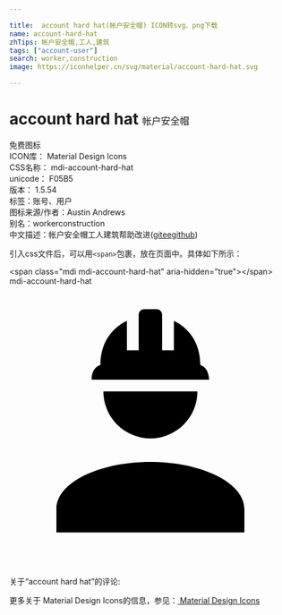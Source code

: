 ```yaml
---

title:  account hard hat(帐户安全帽) ICON转svg、png下载
name: account-hard-hat
zhTips: 帐户安全帽,工人,建筑
tags: ["account-user"]
search: worker,construction
image: https://iconhelper.cn/svg/material/account-hard-hat.svg

---
```


# account hard hat  <small style="font-size: 60%;font-weight: 100">帐户安全帽</small>


<div class="detail-page">
<p>
<span><span class="badge-success badge">免费图标</span> </span>
<br/>
<span>
ICON库：
<span class="badge-secondary badge">Material Design Icons</span> 
</span>
<br/>
<span>
CSS名称：
<span class="badge-secondary badge">mdi-account-hard-hat</span> 
</span>
<br/>
<span>
unicode：
<span class="badge-secondary badge">F05B5</span> 
<copy-btn content='F05B5' btn-title=""></copy-btn>
<copy-btn :content='String.fromCodePoint(parseInt("F05B5", 16))' btn-title="复制U"></copy-btn>
</span>
<br/>
<span>
版本：
<span class="badge-secondary badge">1.5.54</span> 
</span><br/><span>标签：<span class="badge-light badge"><router-link to="/tags/account-user.html">账号、用户</router-link></span></span>
<br/>
<span>图标来源/作者：<span class="badge-light badge">Austin Andrews</span></span> 
<br/>
<span>别名：<span class="badge-light badge">worker</span><span class="badge-light badge">construction</span></span><br/><span class="zh-detail">中文描述：<span class="badge-primary badge">帐户安全帽</span><span class="badge-primary badge">工人</span><span class="badge-primary badge">建筑</span><span class="help-link"><span>帮助改进</span>(<a href="https://gitee.com/liuwave/icon-helper/edit/master/json/material/account-hard-hat.json" target="_blank" rel="noopener noreferrer">gitee</a><a href="https://github.com/liuwave/icon-helper/edit/master/json/material/account-hard-hat.json" target="_blank" rel="noopener noreferrer">github</a></span>)</span><br/>
</p>
</div>
<div class="alert alert-dark">
  <i class="mdi mdi-account-hard-hat mdi-48px"></i>
  <i class="mdi mdi-account-hard-hat mdi-36px"></i>
  <i class="mdi mdi-account-hard-hat mdi-24px"></i>
  <i class="mdi mdi-account-hard-hat mdi-18px"></i>
</div>
<div>
  <p>引入css文件后，可以用<code>&lt;span&gt;</code>包裹，放在页面中。具体如下所示：    
  </p>
  <div class="alert alert-primary" style="font-size: 14px">
    &lt;span class="mdi mdi-account-hard-hat" aria-hidden="true"&gt;&lt;/span&gt;
    <copy-btn content='<span class="mdi mdi-account-hard-hat" aria-hidden="true"></span>'></copy-btn>
  </div>
  <div class="alert alert-secondary">
    <i class="mdi mdi-account-hard-hat"
    style="font-size: 24px"
    aria-hidden="true"></i> mdi-account-hard-hat
    <copy-btn content="mdi-account-hard-hat" btn-title="复制图标名称"></copy-btn>
  </div>
</div>
<div id="svg" class="svg-wrap">
<svg xmlns="http://www.w3.org/2000/svg" viewBox="0 0 24 24"><path d="M12,15C7.58,15 4,16.79 4,19V21H20V19C20,16.79 16.42,15 12,15M8,9A4,4 0 0,0 12,13A4,4 0 0,0 16,9M11.5,2C11.2,2 11,2.21 11,2.5V5.5H10V3C10,3 7.75,3.86 7.75,6.75C7.75,6.75 7,6.89 7,8H17C16.95,6.89 16.25,6.75 16.25,6.75C16.25,3.86 14,3 14,3V5.5H13V2.5C13,2.21 12.81,2 12.5,2H11.5Z" /></svg>
</div>
<detail full-name='mdi-account-hard-hat'></detail>
<div>
<p>关于“account hard hat”的评论:</p>
</div>
<Vssue title="关于“account hard hat”的评论" ></Vssue>    
<div><p>更多关于 Material Design Icons的信息，参见：<a target="_blank" href="https://iconhelper.cn/material.html"> Material Design Icons</a>
</p></div>

